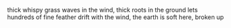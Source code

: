 thick whispy grass waves in the wind, thick roots in the ground lets hundreds of fine feather drift with the wind, the earth is soft here, broken up 